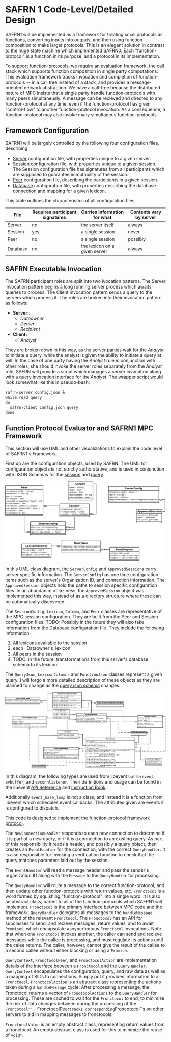 # SAFRN 1 Code-Level/Detailed Design
SAFRN1 will be implemented as a framework for treating small protocols as functions, converting inputs into outputs, and then using function composition to make larger protocols.
This is an elegant solution in contrast to the huge state machine which implemented SAFRN0.
Each "function-protocol" is a function in its purpose, and a protocol in its implementation.

To support function-protocols, we require an evaluation framework, the call stack which supports function composition in single party computations.
This evaluation framework tracks invocation and completion of function-protocols -- in a call tree instead of a stack, and provides a message-oriented network abstraction.
We have a call-tree because the distributed nature of MPC insists that a single party handle function-protocols with many peers simultaneusly.
A message can be recieved and directed to any function-protocol at any time, even if the function-protocol has given "control-flow" to another function-protocol invocation.
As a consequence, a function-protocol may also invoke many simultaneus function-protocols.

## Framework Configuration
SAFRN1 will be largely controlled by the following four configuration files, describing 

 - [Server](/doc/wiki/json-schemas/server-config.md) configuration file, with properties unique to a given server.
 - [Session](/doc/wiki/json-schemas/session-config.md) configuration file, with properties unique to a given session.
   The Session configuration file has signatures from all participants which are supposed to guarantee immutability of the session.
 - [Peer](/doc/wiki/json-schemas/peer-config.md) configuration file, describing the participants in a given session.
 - [Database](/doc/wiki/json-schemas/database-config.md) configuration file, with properties describing the database connection and mapping for a given lexicon.

This table outlines the characteristics of all configuration files.

| File       | Requires participant signatures | Carries information for what  | Contents vary by server |
|---         |---                              |---                            |---                      |
| Server     | no                              | the server itself             | always                  |
| Session    | yes                             | a single session              | never                   |
| Peer       | no                              | a single session              | possibly                |
| Database   | no                              | the lexicon on a given server | always                  |

## SAFRN Executable Invocation
The SAFRN participant roles are split into two ivocation patterns.
The Server invocation pattern begins a long running server process which awaits queries to process.
The Client invocation pattern sends a query to the servers which process it.
The roles are broken into their invocation pattern as follows:

 - **Server:**:
   - _Dataowner_
   - _Dealer_
   - _Recipient_
 - **Client:**
   - _Analyst_

They are broken down in this way, as the server parties wait for the _Analyst_ to initiate a query, while the analyst is given the ability to initiate a query at will.
In the case of one party having the _Analyst_ role in conjunction with other roles, she should invoke the server roles separately from the _Analyst_ role.
SAFRN will provide a script which manages a server invocation along with a query invocation interface for the _Analyst_.
The wrapper script would look somewhat like this in pseudo-bash:

```
safrn-server config.json &
while read query
do
  safrn-client config.json query
done
```

## Function Protocol Evaluator and SAFRN1 MPC Framework
This section will use UML and other visualizations to explain the code level of SAFRN1's Framework.

First up are the configuration objects, used by SAFRN.
The UML for configuration objects is not strictly authoratative, and is used in conjunction with JSON Schemas for the [session](/doc/wiki/json-schemas/session-config.md) and [query](/doc/wiki/json-schemas/query.md).

![Configuration Objects used by SAFRN](json_objs_uml.png)

In this UML class diagram, the ``ServerConfig`` and ``ApprovedSessions`` carry server specific information.
The ``ServerConfig`` has one time configuration items such as the server's Organization ID, and connection information.
The ``ApprovedSession`` objects hold the paths to session specific configuration files.
In an abundance of laziness, the ``ApprovedSession`` object was implemented this way, instead of as a directory structure where these can be automatically discovered.

The ``SessionConfig``, ``Lexicon``, ``Column``, and ``Peer`` classes are representative of the MPC session configuration.
They are built from the Peer and Session configuration files.
TODO: Possibly in the future they will also take information from the Database configuration file.
They include the following information:

 1. All lexicons available to the session
 2. each _Dataowner's_lexicon
 3. All peers in the session
 4. TODO: in the future, transformations from this server's database schema to its lexicon.

The ``QueryJson``, ``LexiconColumns`` and ``FunctionJson`` classes represent a given query.
I will forgo a more detailed description of these objects as they are planned to change as the [query json schema](/doc/wiki/json-schemas/query.md) changes.

![Function Protocol Evaluator UML Diagram](func_proto_eval_UML.png)

In this diagram, the following types are used from libevent ``bufferevent``, ``evbuffer``, and ``evconnlistener``.
Their definitions and usage can be found in the libevent [API Reference](http://www.wangafu.net/~nickm/libevent-2.1/doxygen/html/dir_db160b4728e6067cf5f9cc14ec42c79d.html) and [Instruction Book](http://www.wangafu.net/~nickm/libevent-book/).

Additionally ``event_base_loop`` is not a class, and instead it is a function from libevent which schedules event callbacks.
The attributes given are events it is configured to dispatch.

This code is designed to implement the [function-protocol framework protocol](/doc/wiki/framework-protocol.md).

The ``NewConnectionHandler`` responds to each new connection to determine if it is part of a new query, or if it is a connection to an existing query.
As part of this responsibility it reads a header, and possibly a query object, then creates an ``EventHandler`` for the connection, with the correct ``QueryHandler``.
It is also responsible for invoking a verification function to check that the query matches paramters laid out by the session.

The ``EventHandler`` will read a message header and pass the sender's organization ID along with the ``Message`` to the ``QueryHandler`` for processing.

The ``QueryHandler`` will route a message to the correct function-protocol, and then update other function-protocols with return values, etc.
``Fronctocol`` is a word formed by squishing "function-protocol" into a single word.
It is also an abstract class, parent to all of the function-protocols which SAFRN1 will implement.
``Fronctocol`` is the primary interface between MPC code and the framework.
``QueryHandler`` delegates all messages to the ``handleMessage`` method of the relevant ``Fronctocol``.
The ``Fronctocol`` has an API for subclasses to send, and recieve messages, return values, and to await ``Promise``s, which encapsulate asnyncrhonous ``Fronctocol`` invocations.
Note that when one ``Fronctocol`` invokes another, the caller can send and recieve messages while the callee is processing, and must regulate its actions until the calee returns.
The caller, however, cannot give the result of the callee to a second callee without either blocking or using a ``Promise``.

``QueryContext``, ``FronctocolPeer``, and ``FronctocolAction`` are implementation details of the interface between a ``Fronctocol`` and the ``QueryHandler``.
``QueryContext`` encapsulates the configuration, query, and raw data as well as a mapping of SIDs to connections.
Simply put it provides information to a ``Fronctocol``.
``FronctocolAction`` is an abstract class representing the actions taken during a ``handleMessage`` cycle.
After processing a message, the Fronctocol returns a vector of ``FronctocolActions`` to the ``QueryHandler`` for processing.
These are cached to wait for the ``Fronctocol`` to end, to minimize the risk of data changes between during the processing of the ``Froncotcol''.
``FronctocolPeer`` tracks corresponding ``Froncotocol``s on other servers to aid in mapping messages to fronctocols.

``FronctocolValue`` is an empty abstract class, representing return values from a fronctocol.
An empty abstract class is used for this to minimize the reuse of ``void*``.
